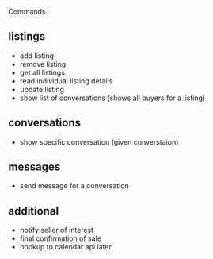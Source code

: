 Commands

## listings
* add listing
* remove listing
* get all listings
* read individual listing details
* update listing
* show list of conversations (shows all buyers for a listing)

## conversations
* show specific conversation (given converstaion)

## messages
* send message for a conversation

## additional 
* notify seller of interest
* final confirmation of sale
* hookup to calendar api later

